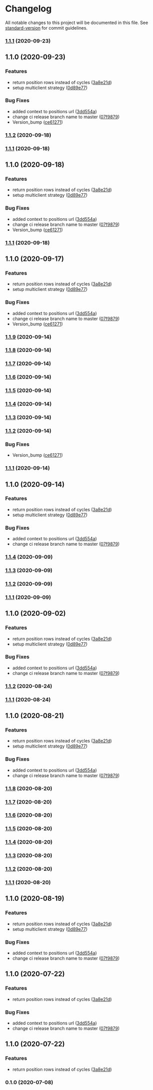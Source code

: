 # Changelog

All notable changes to this project will be documented in this file. See [standard-version](https://github.com/conventional-changelog/standard-version) for commit guidelines.

### [1.1.1](https://github-api.mcvl-engineering.com/vocalink-portal/cp-api-management/compare/v1.1.0...v1.1.1) (2020-09-23)

## 1.1.0 (2020-09-23)


### Features

* return position rows instead of cycles ([3a8e21d](https://github-api.mcvl-engineering.com/vocalink-portal/cp-api-management/commit/3a8e21dac08f140d156050e6baef1c450d0d879c))
* setup multiclient strategy ([0d89e77](https://github-api.mcvl-engineering.com/vocalink-portal/cp-api-management/commit/0d89e7770a2b908bb150c0c96323c24da9c8c3d4))


### Bug Fixes

* added context to positions url ([3dd554a](https://github-api.mcvl-engineering.com/vocalink-portal/cp-api-management/commit/3dd554aed3a3353cfb9bf7467273911a578d39f5))
* change ci release branch name to master ([07f9879](https://github-api.mcvl-engineering.com/vocalink-portal/cp-api-management/commit/07f9879c8629f56f9276a24cddd3e20b5a8144f6))
* Version_bump ([ce61271](https://github-api.mcvl-engineering.com/vocalink-portal/cp-api-management/commit/ce61271fb7151e0673603b42e76b0e7cded9cd1c))

### [1.1.2](https://github-api.mcvl-engineering.com/vocalink-portal/cp-api-management/compare/v1.1.1...v1.1.2) (2020-09-18)

### [1.1.1](https://github-api.mcvl-engineering.com/vocalink-portal/cp-api-management/compare/v1.1.0...v1.1.1) (2020-09-18)

## 1.1.0 (2020-09-18)


### Features

* return position rows instead of cycles ([3a8e21d](https://github-api.mcvl-engineering.com/vocalink-portal/cp-api-management/commit/3a8e21dac08f140d156050e6baef1c450d0d879c))
* setup multiclient strategy ([0d89e77](https://github-api.mcvl-engineering.com/vocalink-portal/cp-api-management/commit/0d89e7770a2b908bb150c0c96323c24da9c8c3d4))


### Bug Fixes

* added context to positions url ([3dd554a](https://github-api.mcvl-engineering.com/vocalink-portal/cp-api-management/commit/3dd554aed3a3353cfb9bf7467273911a578d39f5))
* change ci release branch name to master ([07f9879](https://github-api.mcvl-engineering.com/vocalink-portal/cp-api-management/commit/07f9879c8629f56f9276a24cddd3e20b5a8144f6))
* Version_bump ([ce61271](https://github-api.mcvl-engineering.com/vocalink-portal/cp-api-management/commit/ce61271fb7151e0673603b42e76b0e7cded9cd1c))

### [1.1.1](https://github-api.mcvl-engineering.com/vocalink-portal/cp-api-management/compare/v1.1.0...v1.1.1) (2020-09-18)

## 1.1.0 (2020-09-17)


### Features

* return position rows instead of cycles ([3a8e21d](https://github-api.mcvl-engineering.com/vocalink-portal/cp-api-management/commit/3a8e21dac08f140d156050e6baef1c450d0d879c))
* setup multiclient strategy ([0d89e77](https://github-api.mcvl-engineering.com/vocalink-portal/cp-api-management/commit/0d89e7770a2b908bb150c0c96323c24da9c8c3d4))


### Bug Fixes

* added context to positions url ([3dd554a](https://github-api.mcvl-engineering.com/vocalink-portal/cp-api-management/commit/3dd554aed3a3353cfb9bf7467273911a578d39f5))
* change ci release branch name to master ([07f9879](https://github-api.mcvl-engineering.com/vocalink-portal/cp-api-management/commit/07f9879c8629f56f9276a24cddd3e20b5a8144f6))
* Version_bump ([ce61271](https://github-api.mcvl-engineering.com/vocalink-portal/cp-api-management/commit/ce61271fb7151e0673603b42e76b0e7cded9cd1c))

### [1.1.9](https://github-api.mcvl-engineering.com/vocalink-portal/cp-api-management/compare/v1.1.8...v1.1.9) (2020-09-14)

### [1.1.8](https://github-api.mcvl-engineering.com/vocalink-portal/cp-api-management/compare/v1.1.7...v1.1.8) (2020-09-14)

### [1.1.7](https://github-api.mcvl-engineering.com/vocalink-portal/cp-api-management/compare/v1.1.6...v1.1.7) (2020-09-14)

### [1.1.6](https://github-api.mcvl-engineering.com/vocalink-portal/cp-api-management/compare/v1.1.5...v1.1.6) (2020-09-14)

### [1.1.5](https://github-api.mcvl-engineering.com/vocalink-portal/cp-api-management/compare/v1.1.4...v1.1.5) (2020-09-14)

### [1.1.4](https://github-api.mcvl-engineering.com/vocalink-portal/cp-api-management/compare/v1.1.3...v1.1.4) (2020-09-14)

### [1.1.3](https://github-api.mcvl-engineering.com/vocalink-portal/cp-api-management/compare/v1.1.2...v1.1.3) (2020-09-14)

### [1.1.2](https://github-api.mcvl-engineering.com/vocalink-portal/cp-api-management/compare/v1.1.1...v1.1.2) (2020-09-14)


### Bug Fixes

* Version_bump ([ce61271](https://github-api.mcvl-engineering.com/vocalink-portal/cp-api-management/commit/ce61271fb7151e0673603b42e76b0e7cded9cd1c))

### [1.1.1](https://github-api.mcvl-engineering.com/vocalink-portal/cp-api-management/compare/v1.1.0...v1.1.1) (2020-09-14)

## 1.1.0 (2020-09-14)


### Features

* return position rows instead of cycles ([3a8e21d](https://github-api.mcvl-engineering.com/vocalink-portal/cp-api-management/commit/3a8e21dac08f140d156050e6baef1c450d0d879c))
* setup multiclient strategy ([0d89e77](https://github-api.mcvl-engineering.com/vocalink-portal/cp-api-management/commit/0d89e7770a2b908bb150c0c96323c24da9c8c3d4))


### Bug Fixes

* added context to positions url ([3dd554a](https://github-api.mcvl-engineering.com/vocalink-portal/cp-api-management/commit/3dd554aed3a3353cfb9bf7467273911a578d39f5))
* change ci release branch name to master ([07f9879](https://github-api.mcvl-engineering.com/vocalink-portal/cp-api-management/commit/07f9879c8629f56f9276a24cddd3e20b5a8144f6))

### [1.1.4](https://github-api.mcvl-engineering.com/vocalink-portal/cp-api-management/compare/v1.1.3...v1.1.4) (2020-09-09)

### [1.1.3](https://github-api.mcvl-engineering.com/vocalink-portal/cp-api-management/compare/v1.1.2...v1.1.3) (2020-09-09)

### [1.1.2](https://github-api.mcvl-engineering.com/vocalink-portal/cp-api-management/compare/v1.1.1...v1.1.2) (2020-09-09)

### [1.1.1](https://github-api.mcvl-engineering.com/vocalink-portal/cp-api-management/compare/v1.1.0...v1.1.1) (2020-09-09)

## 1.1.0 (2020-09-02)


### Features

* return position rows instead of cycles ([3a8e21d](https://github-api.mcvl-engineering.com/vocalink-portal/cp-api-management/commit/3a8e21dac08f140d156050e6baef1c450d0d879c))
* setup multiclient strategy ([0d89e77](https://github-api.mcvl-engineering.com/vocalink-portal/cp-api-management/commit/0d89e7770a2b908bb150c0c96323c24da9c8c3d4))


### Bug Fixes

* added context to positions url ([3dd554a](https://github-api.mcvl-engineering.com/vocalink-portal/cp-api-management/commit/3dd554aed3a3353cfb9bf7467273911a578d39f5))
* change ci release branch name to master ([07f9879](https://github-api.mcvl-engineering.com/vocalink-portal/cp-api-management/commit/07f9879c8629f56f9276a24cddd3e20b5a8144f6))

### [1.1.2](https://github-api.mcvl-engineering.com/vocalink-portal/cp-api-management/compare/v1.1.1...v1.1.2) (2020-08-24)

### [1.1.1](https://github-api.mcvl-engineering.com/vocalink-portal/cp-api-management/compare/v1.1.0...v1.1.1) (2020-08-24)

## 1.1.0 (2020-08-21)


### Features

* return position rows instead of cycles ([3a8e21d](https://github-api.mcvl-engineering.com/vocalink-portal/cp-api-management/commit/3a8e21dac08f140d156050e6baef1c450d0d879c))
* setup multiclient strategy ([0d89e77](https://github-api.mcvl-engineering.com/vocalink-portal/cp-api-management/commit/0d89e7770a2b908bb150c0c96323c24da9c8c3d4))


### Bug Fixes

* added context to positions url ([3dd554a](https://github-api.mcvl-engineering.com/vocalink-portal/cp-api-management/commit/3dd554aed3a3353cfb9bf7467273911a578d39f5))
* change ci release branch name to master ([07f9879](https://github-api.mcvl-engineering.com/vocalink-portal/cp-api-management/commit/07f9879c8629f56f9276a24cddd3e20b5a8144f6))

### [1.1.8](https://github-api.mcvl-engineering.com/vocalink-portal/cp-api-management/compare/v1.1.7...v1.1.8) (2020-08-20)

### [1.1.7](https://github-api.mcvl-engineering.com/vocalink-portal/cp-api-management/compare/v1.1.6...v1.1.7) (2020-08-20)

### [1.1.6](https://github-api.mcvl-engineering.com/vocalink-portal/cp-api-management/compare/v1.1.5...v1.1.6) (2020-08-20)

### [1.1.5](https://github-api.mcvl-engineering.com/vocalink-portal/cp-api-management/compare/v1.1.4...v1.1.5) (2020-08-20)

### [1.1.4](https://github-api.mcvl-engineering.com/vocalink-portal/cp-api-management/compare/v1.1.3...v1.1.4) (2020-08-20)

### [1.1.3](https://github-api.mcvl-engineering.com/vocalink-portal/cp-api-management/compare/v1.1.2...v1.1.3) (2020-08-20)

### [1.1.2](https://github-api.mcvl-engineering.com/vocalink-portal/cp-api-management/compare/v1.1.1...v1.1.2) (2020-08-20)

### [1.1.1](https://github-api.mcvl-engineering.com/vocalink-portal/cp-api-management/compare/v1.1.0...v1.1.1) (2020-08-20)

## 1.1.0 (2020-08-19)


### Features

* return position rows instead of cycles ([3a8e21d](https://github-api.mcvl-engineering.com/vocalink-portal/cp-api-management/commit/3a8e21dac08f140d156050e6baef1c450d0d879c))
* setup multiclient strategy ([0d89e77](https://github-api.mcvl-engineering.com/vocalink-portal/cp-api-management/commit/0d89e7770a2b908bb150c0c96323c24da9c8c3d4))


### Bug Fixes

* added context to positions url ([3dd554a](https://github-api.mcvl-engineering.com/vocalink-portal/cp-api-management/commit/3dd554aed3a3353cfb9bf7467273911a578d39f5))
* change ci release branch name to master ([07f9879](https://github-api.mcvl-engineering.com/vocalink-portal/cp-api-management/commit/07f9879c8629f56f9276a24cddd3e20b5a8144f6))

## 1.1.0 (2020-07-22)


### Features

* return position rows instead of cycles ([3a8e21d](https://github-api.mcvl-engineering.com/vocalink-portal/cp-api-management/commit/3a8e21dac08f140d156050e6baef1c450d0d879c))


### Bug Fixes

* added context to positions url ([3dd554a](https://github-api.mcvl-engineering.com/vocalink-portal/cp-api-management/commit/3dd554aed3a3353cfb9bf7467273911a578d39f5))
* change ci release branch name to master ([07f9879](https://github-api.mcvl-engineering.com/vocalink-portal/cp-api-management/commit/07f9879c8629f56f9276a24cddd3e20b5a8144f6))

## 1.1.0 (2020-07-22)


### Features

* return position rows instead of cycles ([3a8e21d](https://github-api.mcvl-engineering.com/vocalink-portal/cp-api-management/commit/3a8e21dac08f140d156050e6baef1c450d0d879c))

### 0.1.0 (2020-07-08)

